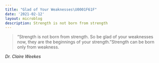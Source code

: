 ```yaml
---
title: "Glad of Your Weaknesses\U0001F61F"
date: '2021-02-12'
layout: microblog
description: Strength is not born from strength
---
```


> “Strength is not born from strength. So be glad of your weaknesses now, they are the beginnings of your strength.”Strength can be born only from weakness.

*Dr. Claire Weekes*

